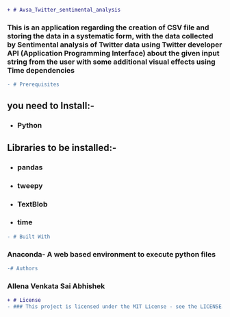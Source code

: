 
```diff
+ # Avsa_Twitter_sentimental_analysis
```
### This is an application regarding the creation of CSV file and storing the data in a systematic form, with the data collected by Sentimental analysis of Twitter data using Twitter developer API (Application Programming Interface) about the given input string from the user with some additional visual effects using Time dependencies

```diff
- # Prerequisites
```
## you need to Install:-
* ### Python
## Libraries to be installed:-
* ### pandas
* ### tweepy
* ### TextBlob
* ### time
```diff
- # Built With
```
### Anaconda- A web based environment to execute python files
```diff
-# Authors
```
### Allena Venkata Sai Abhishek
```diff
+ # License
- ### This project is licensed under the MIT License - see the LICENSE.md file for details
 ```
